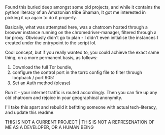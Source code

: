Found this buried deep amongst some old projects, and while it contains the python literacy of an Amazonian tribe Shaman, It got me interested in picking it up again to do it properly.

Basically, what was attempted here, was a chatroom hosted through a broswer instance running on the chromedriver-manager, filtered through a tor proxy.
Obviously didn't go to plan - I didn't even initialise the instances I created under the entrypoint to the script lol.

Cool concept, but if you really wanted to, you could achieve the exact same thing, on a more permanent basis, as follows:

1. Download the full Tor bundle,
2. configure the control port in the torrc config file to filter through loopback / port 9051
3. Set an Auth method (please)

Run it - your internet traffic is routed accordingly. Then you can fire up any old chatroom and rejoice in your geographical anonymity.


I'll take this apart and rebuild it befitting someone with actual tech-literacy, and update this readme.


THIS IS NOT A CURRENT PROJECT | THIS IS NOT A REPRESENATION OF ME AS A DEVELOPER, OR A HUMAN BEING
